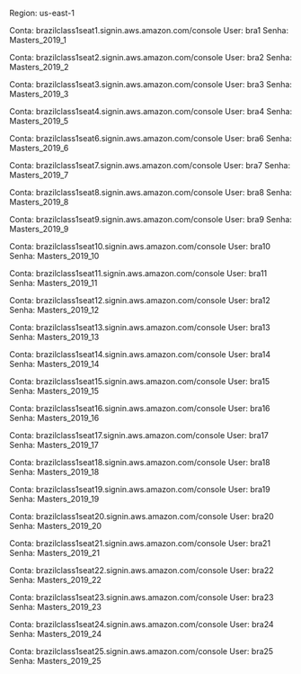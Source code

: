 Region: us-east-1

Conta: brazilclass1seat1.signin.aws.amazon.com/console
User: bra1
Senha: Masters_2019_1

Conta: brazilclass1seat2.signin.aws.amazon.com/console
User: bra2
Senha: Masters_2019_2

Conta: brazilclass1seat3.signin.aws.amazon.com/console
User: bra3
Senha: Masters_2019_3

Conta: brazilclass1seat4.signin.aws.amazon.com/console
User: bra4
Senha: Masters_2019_5

Conta: brazilclass1seat6.signin.aws.amazon.com/console
User: bra6
Senha: Masters_2019_6

Conta: brazilclass1seat7.signin.aws.amazon.com/console
User: bra7
Senha: Masters_2019_7

Conta: brazilclass1seat8.signin.aws.amazon.com/console
User: bra8
Senha: Masters_2019_8

Conta: brazilclass1seat9.signin.aws.amazon.com/console
User: bra9
Senha: Masters_2019_9

Conta: brazilclass1seat10.signin.aws.amazon.com/console
User: bra10
Senha: Masters_2019_10

Conta: brazilclass1seat11.signin.aws.amazon.com/console
User: bra11
Senha: Masters_2019_11

Conta: brazilclass1seat12.signin.aws.amazon.com/console
User: bra12
Senha: Masters_2019_12

Conta: brazilclass1seat13.signin.aws.amazon.com/console
User: bra13
Senha: Masters_2019_13

Conta: brazilclass1seat14.signin.aws.amazon.com/console
User: bra14
Senha: Masters_2019_14

Conta: brazilclass1seat15.signin.aws.amazon.com/console
User: bra15
Senha: Masters_2019_15

Conta: brazilclass1seat16.signin.aws.amazon.com/console
User: bra16
Senha: Masters_2019_16

Conta: brazilclass1seat17.signin.aws.amazon.com/console
User: bra17
Senha: Masters_2019_17

Conta: brazilclass1seat18.signin.aws.amazon.com/console
User: bra18
Senha: Masters_2019_18

Conta: brazilclass1seat19.signin.aws.amazon.com/console
User: bra19
Senha: Masters_2019_19

Conta: brazilclass1seat20.signin.aws.amazon.com/console
User: bra20
Senha: Masters_2019_20

Conta: brazilclass1seat21.signin.aws.amazon.com/console
User: bra21
Senha: Masters_2019_21

Conta: brazilclass1seat22.signin.aws.amazon.com/console
User: bra22
Senha: Masters_2019_22

Conta: brazilclass1seat23.signin.aws.amazon.com/console
User: bra23
Senha: Masters_2019_23

Conta: brazilclass1seat24.signin.aws.amazon.com/console
User: bra24
Senha: Masters_2019_24

Conta: brazilclass1seat25.signin.aws.amazon.com/console
User: bra25
Senha: Masters_2019_25
